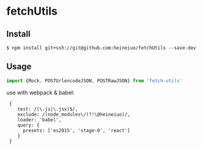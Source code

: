 # fetchUtils


## Install

```shell
$ npm install git+ssh://git@github.com:heineiuo/fetchUtils --save-dev 
```

## Usage

``` javascript
import {Mock, POSTUrlencodeJSON, POSTRawJSON} from 'fetch-utils'

```

use with webpack & babel: 

```
 {
    test: /(\.js|\.jsx)$/,
    exclude: /(node_modules\/)?!\@heineiuo)/, 
    loader: 'babel',
    query: {
      presets: ['es2015', 'stage-0', 'react']
    }
 }

```



